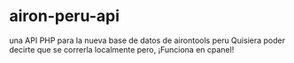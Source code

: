 # airon-peru-api
una API PHP para la nueva base de datos de airontools peru 
Quisiera poder decirte que se correrla localmente
pero,
¡Funciona en cpanel!

